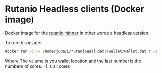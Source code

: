 # Rutanio Headless clients (Docker image)
Docker image for the [rutanio minner](https://github.com/rutanio-sys/rutanio-qt) in other words a headless version. 

To run this image:
```bash
docker run -d -v /home/judavi/rutanioWall.dat:/wallet/wallet.dat r -1
```

Where
The volume is you wallet location and the last number is the numbers of cores. -1 is all cores
